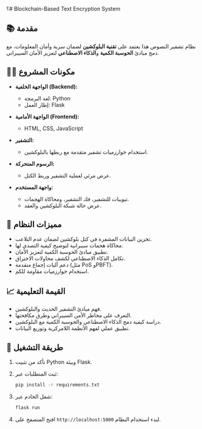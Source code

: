 ؟# Blockchain-Based Text Encryption System

## 📚 مقدمة
نظام تشفير النصوص هذا يعتمد على **تقنية البلوكشين** لضمان سرية وأمان المعلومات، مع دمج مبادئ **الحوسبة الكمية** و**الذكاء الاصطناعي** لتعزيز الأمان السيبراني.

## 👨‍💻 مكونات المشروع

- **الواجهة الخلفية (Backend):**
  - لغة البرمجة: Python
  - إطار العمل: Flask

- **الواجهة الأمامية (Frontend):**
  - HTML, CSS, JavaScript

- **التشفير:**
  - استخدام خوارزميات تشفير متقدمة مع ربطها بالبلوكشين.

- **الرسوم المتحركة:**
  - عرض مرئي لعملية التشفير وربط الكتل.

- **واجهة المستخدم:**
  - تبويبات للتشفير، فك التشفير، ومحاكاة الهجمات.
  - عرض حالة شبكة البلوكشين والعقد.

## 🔐 مميزات النظام

- تخزين البيانات المشفرة في كتل بلوكشين لضمان عدم التلاعب.
- محاكاة هجمات سيبرانية لتوضيح كيفية التصدي لها.
- تطبيق مبادئ الحوسبة الكمية لتعزيز الأمان.
- تكامل الذكاء الاصطناعي لكشف محاولات الاختراق.
- دعم آليات إجماع متقدمة (مثل PoS وPBFT).
- استخدام خوارزميات مقاومة للكم.

## 📈 القيمة التعليمية

- فهم مبادئ التشفير الحديث والبلوكشين.
- التعرف على مخاطر الأمن السيبراني وطرق مكافحتها.
- دراسة كيفية دمج الذكاء الاصطناعي والحوسبة الكمية مع البلوكشين.
- تطبيق عملي لفهم الأنظمة اللامركزية وتوزيع البيانات.

## 🚀 طريقة التشغيل

1. تأكد من تثبيت Python وبيئة Flask.
2. ثبت المتطلبات عبر:

   ```bash
   pip install -r requirements.txt
   ```

3. شغل الخادم عبر:

   ```bash
   flask run
   ```

4. افتح المتصفح على `http://localhost:5000` لبدء استخدام النظام.

